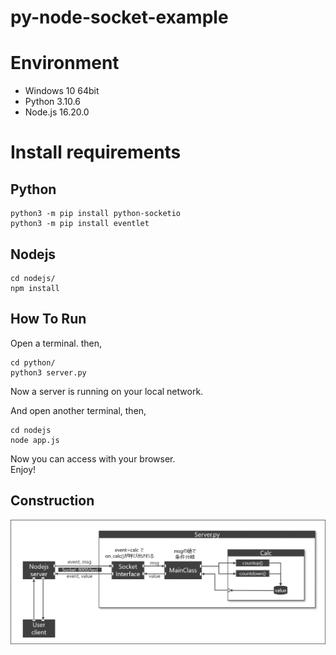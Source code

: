 # py-node-socket-example

# Environment
- Windows 10 64bit
- Python 3.10.6
- Node.js 16.20.0


# Install requirements
## Python
    python3 -m pip install python-socketio
    python3 -m pip install eventlet

## Nodejs
    cd nodejs/
    npm install

## How To Run

Open a terminal. then,

    cd python/
    python3 server.py

Now a server is running on your local network.

And open another terminal, then,

    cd nodejs
    node app.js

Now you can access with your browser.  
Enjoy!


## Construction
![Construction image](docs/img/construction.png)